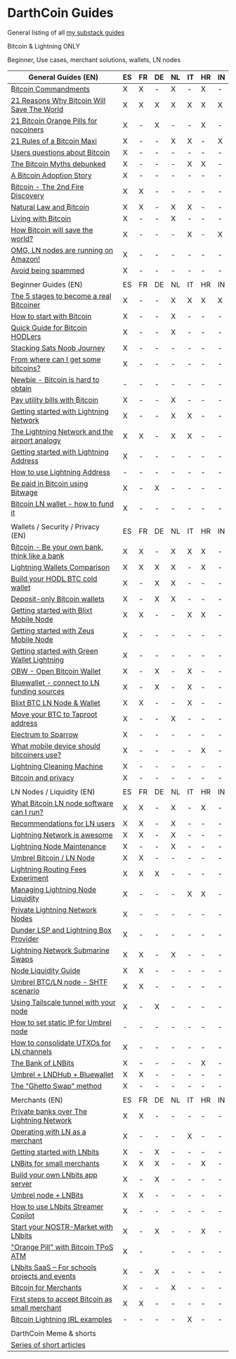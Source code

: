 # DarthCoin Guides
General listing of all [my substack guides](https://darthcoin.substack.com/)

Bitcoin & Lightning ONLY

Beginner, Use cases, merchant solutions, wallets, LN nodes

| General Guides (EN)                                                                                                     | ES | FR | DE | NL | IT | HR | IN |
| ----------------------------------------------------------------------------------------------------------------------- | -- | -- | -- | -- | -- | -- | -- |
| [₿itcoin Commandments](https://darthcoin.substack.com/p/bitcoin-commandments)                                           | X  | X  | \- | X  | \- | X  | \- |
| [21 Reasons Why Bitcoin Will Save The World](https://darthcoin.substack.com/p/21-reasons-why-bitcoin-will-save)         | X  | X  | X  | X  | X  | X  | X  |
| [21 ₿itcoin Orange Pills for nocoiners](https://darthcoin.substack.com/p/21-bitcoin-orange-pills-for-nocoiners)         | X  | \- | X  | \- | \- | X  | \- |
| [21 Rules of a Bitcoin Maxi](https://darthcoin.substack.com/p/21-rules-of-a-bitcoin-maxi)                               | X  | \- | \- | X  | X  | \- | X  |
| [Users questions about Bitcoin](https://darthcoin.substack.com/p/users-questions-about-bitcoin)                         | X  | \- | \- | \- | \- | \- | \- |
| [The Bitcoin Myths debunked](https://darthcoin.substack.com/p/bitcoin-myths-debunked)                                   | X  | \- | \- | \- | X  | X  | \- |
| [A Bitcoin Adoption Story](https://darthcoin.substack.com/p/a-bitcoin-adoption-story)                                   | X  | \- | \- | \- | \- | \- | \- |
| [₿itcoin - The 2nd Fire Discovery](https://darthcoin.substack.com/p/bitcoin-the-2nd-fire-discovery)                     | X  | X  | \- | \- | \- | \- | \- |
| [Natural Law and ₿itcoin](https://darthcoin.substack.com/p/natural-law-and-bitcoin)                                     | X  | X  | \- | X  | X  | \- | \- |
| [Living with Bitcoin](https://darthcoin.substack.com/p/living-with-bitcoin)                                             | X  | \- | \- | X  | \- | \- | \- |
| [How Bitcoin will save the world?](https://darthcoin.substack.com/p/how-bitcoin-will-save-the-world)                    | X  | \- | \- | \- | X  | \- | X  |
| [OMG, LN nodes are running on Amazon!](https://darthcoin.substack.com/p/omg-ln-nodes-are-running-on-amazon)             | X  | \- | \- | \- | \- | \- | \- |
| [Avoid being spammed](https://darthcoin.substack.com/p/avoid-being-spammed)                                             | X  | \- | \- | \- | \- | \- | \- |
|                                                                                                                         |    |    |    |    |    |    |    |
| Beginner Guides (EN)                                                                                                    | ES | FR | DE | NL | IT | HR | IN |
| [The 5 stages to become a real Bitcoiner](https://darthcoin.substack.com/p/5-stages-became-bitcoiner)                   | X  | \- | \- | X  | X  | X  | X  |
| [How to start with Bitcoin](https://darthcoin.substack.com/p/how-to-start-with-bitcoin)                                 | X  | \- | \- | X  | \- | \- | \- |
| [Quick Guide for Bitcoin HODLers](https://darthcoin.substack.com/p/bitcoin-hodler)                                      | X  | \- | \- | X  | \- | \- | \- |
| [Stacking Sats Noob Journey](https://darthcoin.substack.com/p/stacking-sats-noob-journey)                               | X  | \- | \- | \- | \- | \- | \- |
| [From where can I get some bitcoins?](https://darthcoin.substack.com/p/from-where-can-i-get-some-bitcoins)              | X  | \- | \- | \- | \- | \- | \- |
| [Newbie - Bitcoin is hard to obtain](https://darthcoin.substack.com/p/newbie-bitcoin-is-hard-to-obtain)                 | \- | \- | \- | \- | \- | \- | \- |
| [Pay utility bills with ₿itcoin](https://darthcoin.substack.com/p/pay-bills-with-bitcoin)                               | X  | \- | \- | X  | \- | \- | \- |
| [Getting started with Lightning Network](https://darthcoin.substack.com/p/getting-started-ln)                           | X  | \- | \- | X  | X  | \- | \- |
| [The Lightning Network and the airport analogy](https://darthcoin.substack.com/p/the-lightning-network-and-the-airport) | X  | X  | \- | X  | X  | \- | \- |
| [Getting started with Lightning Address](https://darthcoin.substack.com/p/getting-started-lightning-address)            | X  | \- | \- | \- | \- | \- | \- |
| [How to use Lightning Address](https://darthcoin.substack.com/p/how-to-use-lightning-address)                           | \- | \- | \- | \- | \- | \- | \- |
| [Be paid in Bitcoin using Bitwage](https://darthcoin.substack.com/p/be-paid-in-bitcoin-using-bitwage)                   | X  | \- | X  | \- | \- | \- | \- |
| [Bitcoin LN wallet - how to fund it](https://darthcoin.substack.com/p/bitcoin-ln-wallet-how-to-fund-it)                 | X  | \- | \- | \- | \- | \- | \- |
|                                                                                                                         |    |    |    |    |    |    |    |
| Wallets / Security / Privacy (EN)                                                                                       | ES | FR | DE | NL | IT | HR | IN |
| [₿itcoin - Be your own bank, think like a bank](https://darthcoin.substack.com/p/bitcoin-be-your-own-bank-think-like)   | X  | X  | \- | X  | X  | X  | \- |
| [Lightning Wallets Comparison](https://darthcoin.substack.com/p/lightning-wallets-comparison)                           | X  | X  | X  | X  | \- | X  | \- |
| [Build your HODL BTC cold wallet](https://darthcoin.substack.com/p/build-your-hodl-btc-cold-wallet)                     | X  | \- | X  | X  | \- | \- | \- |
| [Deposit-only Bitcoin wallets](https://darthcoin.substack.com/p/deposit-only-bitcoin-wallets)                           | X  | \- | X  | X  | \- | \- | \- |
| [Getting started with Blixt Mobile Node](https://darthcoin.substack.com/p/getting-started-with-blixt-mobile)            | X  | X  | \- | \- | X  | X  | \- |
| [Getting started with Zeus Mobile Node](https://darthcoin.substack.com/p/getting-started-zeus-mobile)                   | X  | \- | \- | \- | \- | \- | \- |
| [Getting started with Green Wallet Lightning](https://darthcoin.substack.com/p/green-wallet-getting-started)            | X  | \- | \- | \- | \- | \- | \- |
| [OBW - Open Bitcoin Wallet](https://darthcoin.substack.com/p/obw-open-bitcoin-wallet)                                   | X  | \- | X  | \- | X  | \- | \- |
| [Bluewallet - connect to LN funding sources](https://darthcoin.substack.com/p/bluewallet-connect-to-ln-funding)         | X  | \- | X  | \- | X  | \- | \- |
| [Blixt BTC LN Node & Wallet](https://darthcoin.substack.com/p/blixt-btc-ln-node-and-wallet)                             | X  | X  | \- | \- | X  | \- | \- |
| [Move your BTC to Taproot address](https://darthcoin.substack.com/p/move-your-btc-to-taproot-address)                   | X  | \- | \- | X  | \- | \- | \- |
| [Electrum to Sparrow](https://darthcoin.substack.com/p/electrum-to-sparrow)                                             | X  | \- | \- | \- | \- | \- | \- |
| [What mobile device should bitcoiners use?](https://darthcoin.substack.com/p/bitcoiners-mobile-device)                  | X  | \- | \- | \- | \- | X  | \- |
| [Lightning Cleaning Machine](https://darthcoin.substack.com/p/lightning-cleaning-machine)                               | X  | \- | \- | \- | \- | \- | \- |
| [Bitcoin and privacy](https://darthcoin.substack.com/p/bitcoin-and-privacy)                                             | X  | \- | \- | \- | \- | \- | \- |
|                                                                                                                         |    |    |    |    |    |    |    |
| LN Nodes / Liquidity (EN)                                                                                               | ES | FR | DE | NL | IT | HR | IN |
| [What Bitcoin LN node software can I run?](https://darthcoin.substack.com/p/what-bitcoin-ln-node-software-can)          | X  | X  | \- | X  | \- | X  | \- |
| [Recommendations for LN users](https://darthcoin.substack.com/p/recommendations-for-ln-users)                           | X  | X  | \- | X  | \- | \- | \- |
| [Lightning Network is awesome](https://darthcoin.substack.com/p/lightning-network-is-awesome)                           | X  | X  | \- | X  | \- | \- | \- |
| [Lightning Node Maintenance](https://darthcoin.substack.com/p/lightning-node-maintenance)                               | X  | \- | \- | X  | \- | \- | \- |
| [Umbrel Bitcoin / LN Node](https://darthcoin.substack.com/p/umbrel-bitcoin-ln-node)                                     | X  | X  | \- | \- | \- | \- | \- |
| [Lightning Routing Fees Experiment](https://darthcoin.substack.com/p/lightning-routing-fees-experiment)                 | X  | X  | X  | \- | \- | \- | \- |
| [Managing Lightning Node Liquidity](https://darthcoin.substack.com/p/managing-lightning-node-liquidity)                 | X  | \- | \- | \- | X  | X  | \- |
| [Private Lightning Network Nodes](https://darthcoin.substack.com/p/private-lightning-nodes)                             | X  | \- | \- | \- | \- | \- | \- |
| [Dunder LSP and Lightning Box Provider](https://darthcoin.substack.com/p/dunder-lsp-and-lightning-box-provider)         | X  | \- | \- | \- | \- | \- | \- |
| [Lightning Network Submarine Swaps](https://darthcoin.substack.com/p/lightning-network-submarine-swaps)                 | X  | X  | \- | X  | \- | \- | \- |
| [Node Liquidity Guide](https://darthcoin.substack.com/p/node-liquidity-guide)                                           | X  | X  | \- | \- | \- | \- | \- |
| [Umbrel BTC/LN node - SHTF scenario](https://darthcoin.substack.com/p/umbrel-btcln-node-shtf-scenario)                  | X  | X  | \- | \- | \- | \- | \- |
| [Using Tailscale tunnel with your node](https://darthcoin.substack.com/p/tailscale-to-your-node)                        | X  | \- | X  | \- | \- | \- | \- |
| [How to set static IP for Umbrel node](https://darthcoin.substack.com/p/how-to-set-static-ip-for-umbrel-node)           | \- | \- | \- | \- | \- | \- | \- |
| [How to consolidate UTXOs for LN channels](https://darthcoin.substack.com/p/how-to-consolidate-utxos-to-open)           | X  | \- | \- | \- | \- | \- | \- |
| [The Bank of LNBits](https://darthcoin.substack.com/p/the-bank-of-lnbits)                                               | X  | \- | \- | \- | \- | X  | \- |
| [Umbrel + LNDHub + Bluewallet](https://darthcoin.substack.com/p/umbrel-lndhub-bluewallet)                               | X  | X  | \- | \- | \- | \- | \- |
| [The "Ghetto Swap" method](https://darthcoin.substack.com/p/the-ghetto-swap-method)                                     | X  | \- | \- | \- | \- | \- | \- |
|                                                                                                                         |    |    |    |    |    |    |    |
| Merchants (EN)                                                                                                          | ES | FR | DE | NL | IT | HR | IN |
| [Private banks over The Lightning Network](https://darthcoin.substack.com/p/bitcoin-private-banks-over-lightning)       | X  | X  | \- | \- | \- | \- | \- |
| [Operating with LN as a merchant](https://darthcoin.substack.com/p/operating-with-ln-as-a-merchant)                     | X  | \- | \- | \- | X  | \- | \- |
| [Getting started with LNbits](https://darthcoin.substack.com/p/getting-started-lnbits)                                  | X  | \- | X  | \- | \- | \- | \- |
| [LNBits for small merchants](https://darthcoin.substack.com/p/lnbits-for-small-merchants)                               | X  | X  | X  | \- | \- | X  | \- |
| [Build your own LNbits app server](https://darthcoin.substack.com/p/build-your-own-lnbits-app-server)                   | X  | \- | X  | \- | \- | \- | \- |
| [Umbrel node + LNBits](https://darthcoin.substack.com/p/umbrel-node-lnbits)                                             | X  | X  | \- | \- | \- | \- | \- |
| [How to use LNbits Streamer Copilot](https://darthcoin.substack.com/p/lnbits-streamer-copilot)                          | X  | \- | \- | \- | \- | \- | \- |
| [Start your NOSTR-Market with LNbits](https://darthcoin.substack.com/p/lnbits-nostr-market)                             | X  | \- | X  | \- | \- | X  | \- |
| ["Orange Pill" with Bitcoin TPoS ATM](https://darthcoin.substack.com/p/orange-pill-bitcoin-tpos-atm)                    | X  | \- |    | \- | \- | \- | \- |
| [LNbits SaaS – For schools projects and events](https://darthcoin.substack.com/p/lnbits-saas-a-solution-for-schools)    | X  | \- | X  | \- | \- | \- | \- |
| [Bitcoin for Merchants](https://darthcoin.substack.com/p/bitcoin-for-merchants)                                         | X  | \- | \- | X  | \- | \- | \- |
| [First steps to accept Bitcoin as small merchant](https://darthcoin.substack.com/p/first-steps-to-accept-bitcoin-as)    | X  | X  | \- | \- | \- | \- | \- |
| [₿itcoin Lightning IRL examples](https://darthcoin.substack.com/p/bitcoin-lightning-irl-examples)                       | \- | \- | \- | \- | X  | \- | \- |
|                                                                                                                         |    |    |    |    |    |    |    |
| DarthCoin Meme & shorts                                                                                                 |    |    |    |    |    |    |    |
| [Series of short articles](https://darthcoin.substack.com/s/darthcoin-memes/archive?sort=new)                           |    |    |    |    |    |    |    |
